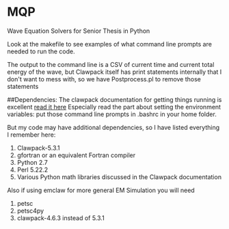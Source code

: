 # MQP
Wave Equation Solvers for Senior Thesis in Python

Look at the makefile to see examples of what command line prompts are needed to
 run the code.

The output to the command line is a CSV of current time and current total energy
 of the wave, but Clawpack itself has print statements internally that I don't
want to mess with, so we have Postprocess.pl to remove those statements

##Dependencies:
The clawpack documentation for getting things running is excellent
[read it here](http://www.clawpack.org/installing.html#installation-instructions)
Especially read the part about setting the environment variables: put those
command line prompts in .bashrc in your home folder.

But my code may have additional dependencies, so I have listed everything I
remember here:
1. Clawpack-5.3.1
2. gfortran or an equivalent Fortran compiler
3. Python 2.7
4. Perl 5.22.2
5. Various Python math libraries discussed in the Clawpack documentation

Also if using emclaw for more general EM Simulation you will need
1. petsc
2. petsc4py
3. clawpack-4.6.3 instead of 5.3.1
